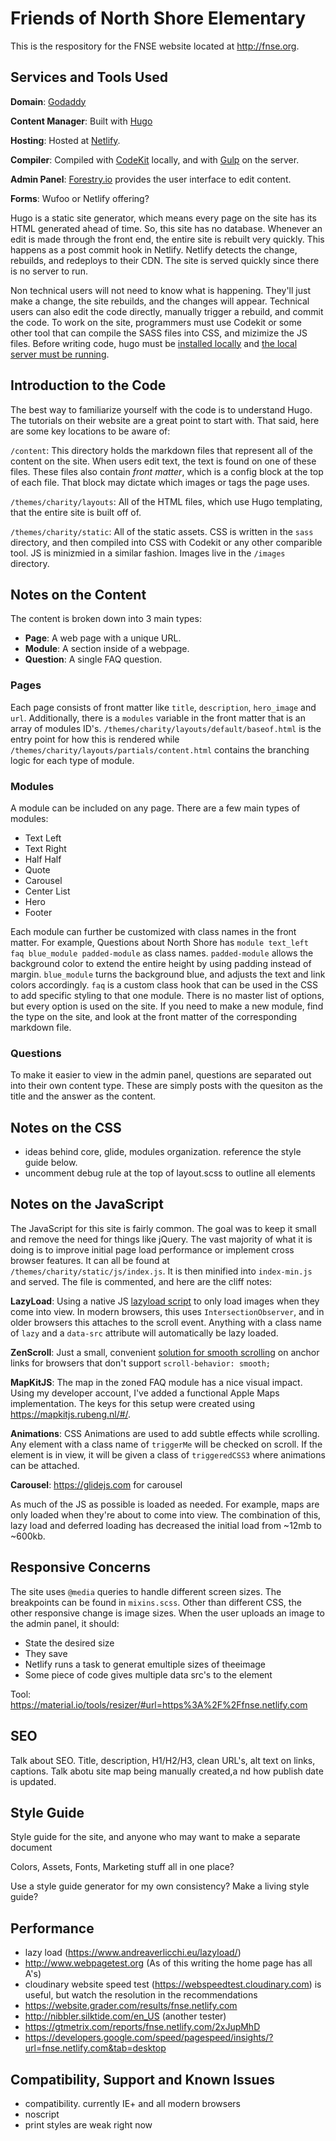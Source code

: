# Friends of North Shore Elementary

This is the respository for the FNSE website located at http://fnse.org. 

## Services and Tools Used

**Domain**: [Godaddy](http://godaddy.com)

**Content Manager**: Built with [Hugo](https://gohugo.io)

**Hosting**: Hosted at [Netlify](http://netlify.com).

**Compiler**: Compiled with [CodeKit](https://codekitapp.com) locally, and with [Gulp](https://gulpjs.com) on the server.

**Admin Panel**: [Forestry.io](http://forestry.io) provides the user interface to edit content.

**Forms**: Wufoo or Netlify offering?

Hugo is a static site generator, which means every page on the site has its HTML generated ahead of time. So, this site has no database. Whenever an edit is made through the front end, the entire site is rebuilt very quickly. This happens as a post commit hook in Netlify. Netlify detects the change, rebuilds, and redeploys to their CDN. The site is served quickly since there is no server to run.

Non technical users will not need to know what is happening. They'll just make a change, the site rebuilds, and the changes will appear. Technical users can also edit the code directly, manually trigger a rebuild, and commit the code. To work on the site, programmers must use Codekit or some other tool that can compile the SASS files into CSS, and mizimize the JS files. Before writing code, hugo must be [installed locally](https://gohugo.io/getting-started/installing/) and [the local server must be running](https://gohugo.io/getting-started/usage/).

## Introduction to the Code

The best way to familiarize yourself with the code is to understand Hugo. The tutorials on their website are a great point to start with. That said, here are some key locations to be aware of:

`/content`: This directory holds the markdown files that represent all of the content on the site. When users edit text, the text is found on one of these files. These files also contain _front matter_, which is a config block at the top of each file. That block may dictate which images or tags the page uses.

`/themes/charity/layouts`: All of the HTML files, which use Hugo templating, that the entire site is built off of.

`/themes/charity/static`: All of the static assets. CSS is written in the `sass` directory, and then compiled into CSS with Codekit or any other comparible tool. JS is minizmied in a similar fashion. Images live in the `/images` directory.

## Notes on the Content

The content is broken down into 3 main types:
- **Page**: A web page with a unique URL.
- **Module**: A section inside of a webpage.
- **Question**:	A single FAQ question.

### Pages

Each page consists of front matter like `title`, `description`, `hero_image` and `url`. Additionally, there is a `modules` variable in the front matter that is an array of modules ID's. `/themes/charity/layouts/default/baseof.html` is the entry point for how this is rendered while `/themes/charity/layouts/partials/content.html` contains the branching logic for each type of module.

### Modules

A module can be included on any page. There are a few main types of modules:
- Text Left
- Text Right
- Half Half
- Quote
- Carousel
- Center List
- Hero
- Footer

Each module can further be customized with class names in the front matter. For example, Questions about North Shore has `module text_left faq blue_module padded-module` as class names. `padded-module` allows the background color to extend the entire height by using padding instead of margin. `blue_module` turns the background blue, and adjusts the text and link colors accordingly. `faq` is a custom class hook that can be used in the CSS to add specific styling to that one module. There is no master list of options, but every option is used on the site. If you need to make a new module, find the type on the site, and look at the front matter of the corresponding markdown file.

### Questions

To make it easier to view in the admin panel, questions are separated out into their own content type. These are simply posts with the quesiton as the title and the answer as the content.

## Notes on the CSS

- ideas behind core, glide, modules organization. reference the style guide below.
- uncomment debug rule at the top of layout.scss to outline all elements

## Notes on the JavaScript

The JavaScript for this site is fairly common. The goal was to keep it small and remove the need for things like jQuery. The vast majority of what it is doing is to improve initial page load performance or implement cross browser features. It can all be found at `/themes/charity/static/js/index.js`. It is then minified into `index-min.js` and served. The file is commented, and here are the cliff notes:

**LazyLoad**: Using a native JS [lazyload script](https://www.andreaverlicchi.eu/lazyload/) to only load images when they come into view. In modern browsers, this uses `IntersectionObserver`, and in older browsers this attaches to the scroll event. Anything with a class name of `lazy` and a `data-src` attribute will automatically be lazy loaded.

**ZenScroll**: Just a small, convenient [solution for smooth scrolling](https://github.com/zengabor/zenscroll) on anchor links for browsers that don't support `scroll-behavior: smooth;`

**MapKitJS**: The map in the zoned FAQ module has a nice visual impact. Using my developer account, I've added a functional Apple Maps implementation. The keys for this setup were created using https://mapkitjs.rubeng.nl/#/.

**Animations**: CSS Animations are used to add subtle effects while scrolling. Any element with a class name of `triggerMe` will be checked on scroll. If the element is in view, it will be given a class of `triggeredCSS3` where animations can be attached.

**Carousel**: https://glidejs.com for carousel

As much of the JS as possible is loaded as needed. For example, maps are only loaded when they're about to come into view. The combination of this, lazy load and deferred loading has decreased the initial load from ~12mb to ~600kb.

## Responsive Concerns

The site uses `@media` queries to handle different screen sizes. The breakpoints can be found in `mixins.scss`. Other than different CSS, the other responsive change is image sizes. When the user uploads an image to the admin panel, it should:

- State the desired size
- They save
- Netlify runs a task to generat emultiple sizes of theeimage
- Some piece of code gives multiple data src's to the element

Tool: https://material.io/tools/resizer/#url=https%3A%2F%2Ffnse.netlify.com

## SEO

Talk about SEO. Title, description, H1/H2/H3, clean URL's, alt text on links, captions. Talk abotu site map being manually created,a nd how publish date is updated.

## Style Guide

Style guide for the site, and anyone who may want to make a separate document

Colors, Assets, Fonts, Marketing stuff all in one place?

Use a style guide generator for my own consistency? Make a living style guide?

## Performance

- lazy load (https://www.andreaverlicchi.eu/lazyload/)
- http://www.webpagetest.org (As of this writing the home page has all A's)
- cloudinary website speed test (https://webspeedtest.cloudinary.com) is useful, but watch the resolution in the recommendations
- https://website.grader.com/results/fnse.netlify.com
- http://nibbler.silktide.com/en_US (another tester)
- https://gtmetrix.com/reports/fnse.netlify.com/2xJupMhD
- https://developers.google.com/speed/pagespeed/insights/?url=fnse.netlify.com&tab=desktop

## Compatibility, Support and Known Issues

- compatibility. currently IE+ and all modern browsers
- noscript
- print styles are weak right now